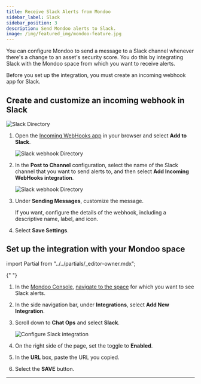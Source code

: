 ```yaml
---
title: Receive Slack Alerts from Mondoo
sidebar_label: Slack
sidebar_position: 3
description: Send Mondoo alerts to Slack.
image: /img/featured_img/mondoo-feature.jpg
---
```


You can configure Mondoo to send a message to a Slack channel whenever there's a change to an asset's security score. You do this by integrating Slack with the Mondoo space from which you want to receive alerts.

Before you set up the integration, you must create an incoming webhook app for Slack.

## Create and customize an incoming webhook in Slack

![Slack Directory](/img/platform/maintain/alerting/slack/slack-webhook-directory.png)

1. Open the [Incoming WebHooks app](https://slack.com/apps/A0F7XDUAZ-incoming-webhooks) in your browser and select **Add to Slack**.

   ![Slack webhook Directory](/img/platform/maintain/alerting/slack/slack-webhook-create.png)

2. In the **Post to Channel** configuration, select the name of the Slack channel that you want to send alerts to, and then select **Add Incoming WebHooks integration**.

   ![Slack webhook Directory](/img/platform/maintain/alerting/slack/slack-webhook-created.png)

3. Under **Sending Messages**, customize the message.

   If you want, configure the details of the webhook, including a descriptive name, label, and icon.

4. Select **Save Settings**.

## Set up the integration with your Mondoo space

import Partial from "../../partials/\_editor-owner.mdx";

<Partial />{" "}

1. In the [Mondoo Console](https://console.mondoo.com), [navigate to the space](/platform/start/navigate) for which you want to see Slack alerts.

2. In the side navigation bar, under **Integrations**, select **Add New Integration**.

3. Scroll down to **Chat Ops** and select **Slack**.

   ![Configure Slack integration](/img/platform/maintain/alerting/slack/slack-mondoo-configure.png)

4. On the right side of the page, set the toggle to **Enabled**.

5. In the **URL** box, paste the URL you copied.

6. Select the **SAVE** button.

---
